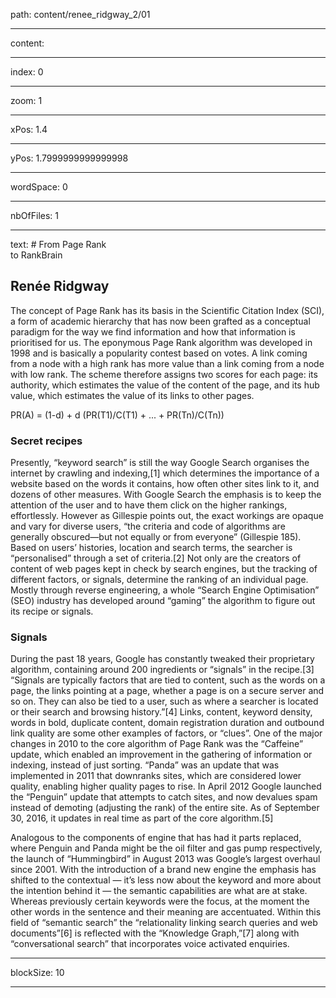 path: content/renee_ridgway_2/01

----

content: 

----

index: 0

----

zoom: 1

----

xPos: 1.4

----

yPos: 1.7999999999999998

----

wordSpace: 0

----

nbOfFiles: 1

----

text: # From Page Rank <br> to RankBrain
## Renée Ridgway
  
  
The concept of Page Rank has its basis in the Scientific Citation Index (SCI), a form of academic hierarchy that has now been grafted as a conceptual paradigm for the way we find information and how that information is prioritised for us. The eponymous Page Rank algorithm was developed in 1998 and is basically a popularity contest based on votes. A link coming from a node with a high rank has more value than a link coming from a node with low rank. The scheme therefore assigns two scores for each page: its authority, which estimates the value of the content of the page, and its hub value, which estimates the value of its links to other pages.  
  
PR(A) = (1-d) + d (PR(T1)/C(T1) + ... + PR(Tn)/C(Tn))  
  
### Secret recipes
Presently, “keyword search” is still the way Google Search organises the internet by crawling and indexing,[1] which determines the importance of a website based on the words it contains, how often other sites link to it, and dozens of other measures. With Google Search the emphasis is to keep the attention of the user and to have them click on the higher rankings, effortlessly. However as Gillespie points out, the exact workings are opaque and vary for diverse users, “the criteria and code of algorithms are generally obscured—but not equally or from everyone” (Gillespie 185). Based on users’ histories, location and search terms, the searcher is “personalised” through a set of criteria.[2] Not only are the creators of content of web pages kept in check by search engines, but the tracking of different factors, or signals, determine the ranking of an individual page. Mostly through reverse engineering, a whole “Search Engine Optimisation” (SEO) industry has developed around “gaming” the algorithm to figure out its recipe or signals.  
  
### Signals
During the past 18 years, Google has constantly tweaked their proprietary algorithm, containing around 200 ingredients or “signals” in the recipe.[3] “Signals are typically factors that are tied to content, such as the words on a page, the links pointing at a page, whether a page is on a secure server and so on. They can also be tied to a user, such as where a searcher is located or their search and browsing history.”[4] Links, content, keyword density, words in bold, duplicate content, domain registration duration and outbound link quality are some other examples of factors, or “clues”. One of the major changes in 2010 to the core algorithm of Page Rank was the “Caffeine” update, which enabled an improvement in the gathering of information or indexing, instead of just sorting. “Panda” was an update that was implemented in 2011 that downranks sites, which are considered lower quality, enabling higher quality pages to rise. In April 2012 Google launched the “Penguin” update that attempts to catch sites, and now devalues spam instead of demoting (adjusting the rank) of the entire site. As of September 30, 2016, it updates in real time as part of the core algorithm.[5]   
  
Analogous to the components of engine that has had it parts replaced, where Penguin and Panda might be the oil filter and gas pump respectively, the launch of “Hummingbird” in August 2013 was Google’s largest overhaul since 2001. With the introduction of a brand new engine the emphasis has shifted to the contextual — it’s less now about the keyword and more about the intention behind it — the semantic capabilities are what are at stake. Whereas previously certain keywords were the focus, at the moment  the other words in the sentence and their meaning are accentuated. Within this field of “semantic search” the “relationality linking search queries and web documents”[6] is reflected with the “Knowledge Graph,”[7] along with “conversational search” that incorporates voice activated enquiries.    


----

blockSize: 10

----

